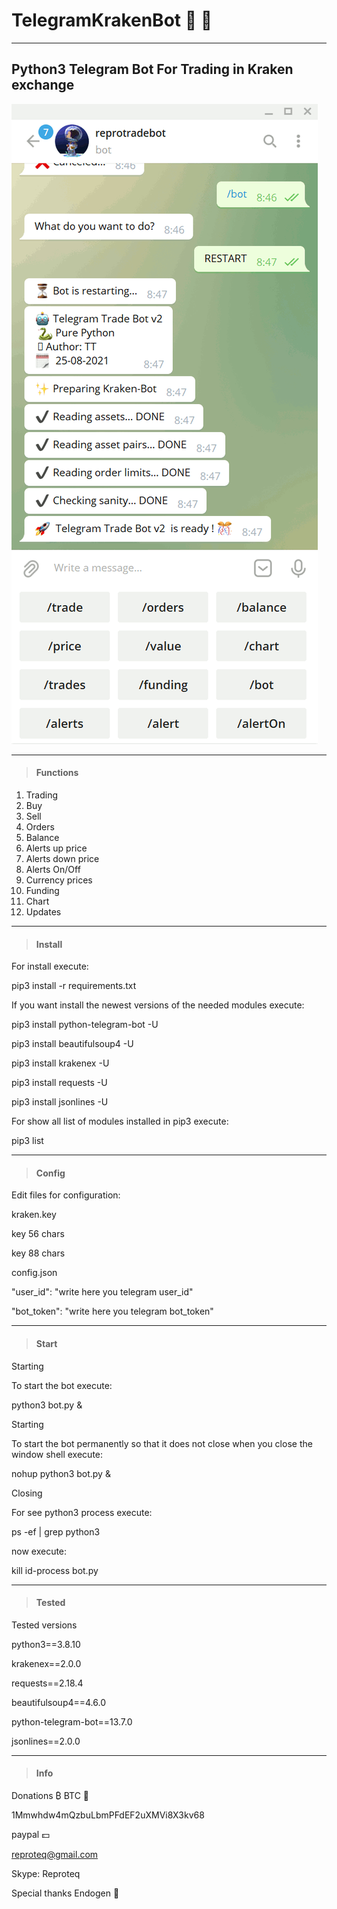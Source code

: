 # TelegramKrakenBot   🤖 💱
---
## Python3 Telegram Bot For Trading in Kraken exchange

![alt tag](https://github.com/reproteq/TelegramKrakenBot/blob/main/TelegramKrakenBot.gif) 

---

> #### Functions

1. Trading
2. Buy
3. Sell
4. Orders 
5. Balance
6. Alerts up price 
7. Alerts down price 
8. Alerts On/Off
9. Currency prices 
10. Funding 
11. Chart 
12. Updates

---
> #### Install
For install execute:

pip3 install -r requirements.txt


If you want install the newest versions of the needed modules execute:

pip3 install python-telegram-bot -U

pip3 install beautifulsoup4 -U

pip3 install krakenex -U

pip3 install requests -U

pip3 install jsonlines -U

For show all list of modules installed in pip3 execute:

pip3 list


---
> #### Config

Edit files for configuration:

kraken.key

key 56 chars

key 88 chars




config.json

"user_id": "write here you telegram user_id"

"bot_token": "write here you telegram bot_token"


---
> #### Start

Starting

To start the bot execute:

python3 bot.py &



Starting

To start the bot permanently so that it does not close when you close the window shell execute:

nohup python3 bot.py &



Closing

For see python3 process execute:

ps -ef | grep python3

now execute:

kill id-process bot.py


---
> #### Tested

Tested versions

python3==3.8.10

krakenex==2.0.0

requests==2.18.4

beautifulsoup4==4.6.0

python-telegram-bot==13.7.0

jsonlines==2.0.0


---
> #### Info

Donations ₿ BTC 🥇

1Mmwhdw4mQzbuLbmPFdEF2uXMVi8X3kv68

paypal 💵

reproteq@gmail.com

Skype: Reproteq 

Special thanks Endogen 🖖
